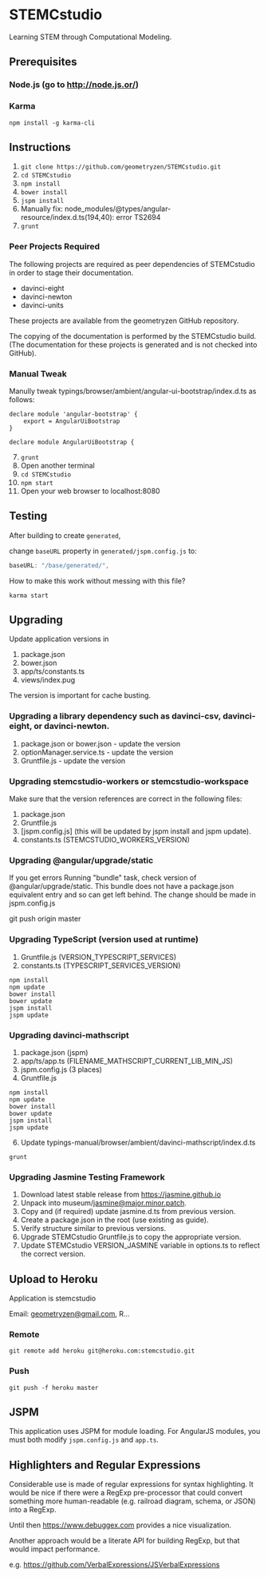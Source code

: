 # STEMCstudio

Learning STEM through Computational Modeling.

## Prerequisites

### Node.js (go to http://node.js.or/)

### Karma
```
npm install -g karma-cli
```

## Instructions

1. `git clone https://github.com/geometryzen/STEMCstudio.git`
2. `cd STEMCstudio`
3. `npm install`
4. `bower install`
6. `jspm install`
7. Manually fix: node_modules/@types/angular-resource/index.d.ts(194,40): error TS2694
8. `grunt`

### Peer Projects Required

The following projects are required as peer dependencies of STEMCstudio in order to stage their documentation.

* davinci-eight
* davinci-newton
* davinci-units

These projects are available from the geometryzen GitHub repository.

The copying of the documentation is performed by the STEMCstudio build.
(The documentation for these projects is generated and is not checked into GitHub).


### Manual Tweak

Manully tweak typings/browser/ambient/angular-ui-bootstrap/index.d.ts as follows:

```
declare module 'angular-bootstrap' {
    export = AngularUiBootstrap
}

declare module AngularUiBootstrap {
```

7. `grunt`
8. Open another terminal
9. `cd STEMCstudio`
10. `npm start`
11. Open your web browser to localhost:8080

## Testing

After building to create `generated`,

change `baseURL` property in `generated/jspm.config.js` to:

```js
baseURL: "/base/generated/",
```

How to make this work without messing with this file?

```
karma start
```

## Upgrading

Update application versions in

1. package.json
2. bower.json
3. app/ts/constants.ts
4. views/index.pug

The version is important for cache busting.

### Upgrading a library dependency such as davinci-csv, davinci-eight, or davinci-newton.

1. package.json or bower.json - update the version
2. optionManager.service.ts - update the version
3. Gruntfile.js - update the version

### Upgrading stemcstudio-workers or stemcstudio-workspace

Make sure that the version references are correct in the following files:

1. package.json
2. Gruntfile.js
3. [jspm.config.js] (this will be updated by jspm install and jspm update).
4. constants.ts (STEMCSTUDIO_WORKERS_VERSION)

### Upgrading @angular/upgrade/static

If you get errors Running "bundle" task, check version of @angular/upgrade/static.
This bundle does not have a package.json equivalent entry and so can get left behind.
The change should be made in jspm.config.js

git push origin master

### Upgrading TypeScript (version used at runtime)

1. Gruntfile.js (VERSION_TYPESCRIPT_SERVICES)
2. constants.ts (TYPESCRIPT_SERVICES_VERSION)

```
npm install
npm update
bower install
bower update
jspm install
jspm update
```

### Upgrading davinci-mathscript

1. package.json (jspm)
2. app/ts/app.ts (FILENAME_MATHSCRIPT_CURRENT_LIB_MIN_JS)
3. jspm.config.js (3 places)
4. Gruntfile.js

```
npm install
npm update
bower install
bower update
jspm install
jspm update
```

6. Update typings-manual/browser/ambient/davinci-mathscript/index.d.ts

```
grunt
```

### Upgrading Jasmine Testing Framework

1. Download latest stable release from https://jasmine.github.io
2. Unpack into museum/jasmine@major.minor.patch.
3. Copy and (if required) update jasmine.d.ts from previous version.
4. Create a package.json in the root (use existing as guide).
5. Verify structure similar to previous versions.
6. Upgrade STEMCstudio Gruntfile.js to copy the appropriate version.
7. Update STEMCstudio VERSION_JASMINE variable in options.ts to reflect the correct version.

## Upload to Heroku

Application is stemcstudio

Email: geometryzen@gmail.com, R...

### Remote
```
git remote add heroku git@heroku.com:stemcstudio.git
```

### Push
```
git push -f heroku master
```

## JSPM

This application uses JSPM for module loading.
For AngularJS modules, you must both modify `jspm.config.js` and `app.ts`.

## Highlighters and Regular Expressions

Considerable use is made of regular expressions for syntax highlighting.
It would be nice if there were a RegExp pre-processor that could convert something
more human-readable (e.g. railroad diagram, schema, or JSON) into a RegExp.

Until then https://www.debuggex.com provides a nice visualization.

Another approach would be a literate API for building RegExp, but that would impact performance.

e.g. https://github.com/VerbalExpressions/JSVerbalExpressions
